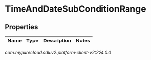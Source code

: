 # TimeAndDateSubConditionRange


## Properties

| Name | Type | Description | Notes |
| ------------ | ------------- | ------------- | ------------- |




_com.mypurecloud.sdk.v2:platform-client-v2:224.0.0_

